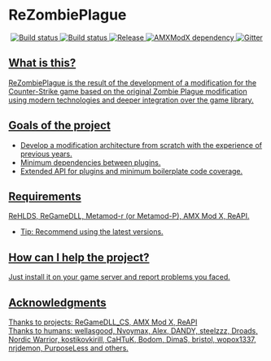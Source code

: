 # ReZombiePlague

<p align="center">
  <a href="https://github.com/fl0werD/ReZombiePlague/releases/latest">
    <img src="https://img.shields.io/github/downloads/fl0werD/ReZombiePlague/total?label=Download%40latest&style=flat-square&logo=github&logoColor=white"
         alt="Build status">
    <a href="https://github.com/fl0werD/ReZombiePlague/actions">
    <img src="https://img.shields.io/github/workflow/status/fl0werD/ReZombiePlague/Build/master?style=flat-square&logo=github&logoColor=white"
         alt="Build status">
    <a href="https://github.com/fl0werD/ReZombiePlague/releases">
    <img src="https://img.shields.io/github/v/release/fl0werD/ReZombiePlague?include_prereleases&style=flat-square&logo=github&logoColor=white"
         alt="Release">
    <a href="https://www.amxmodx.org/downloads-new.php">
    <img src="https://img.shields.io/badge/AMXModX-%3E%3D1.9.0-blue?style=flat-square"
         alt="AMXModX dependency">
    <a href="https://gitter.im/ReZombiePlague/Development?utm_source=badge&utm_medium=badge&utm_campaign=pr-badge">
    <img src="https://img.shields.io/badge/discussions-on%20gitter-informational?style=flat-square&logo=googlechat"
         alt="Gitter">
</p>

## What is this?
ReZombiePlague is the result of the development of a modification for the Counter-Strike game based on the original Zombie Plague modification using modern technologies and deeper integration over the game library.

## Goals of the project
* Develop a modification architecture from scratch with the experience of previous years.
* Minimum dependencies between plugins.
* Extended API for plugins and minimum boilerplate code coverage.

## Requirements
ReHLDS, ReGameDLL, Metamod-r (or Metamod-P), AMX Mod X, ReAPI.
* Tip: Recommend using the latest versions.

## How can I help the project?
Just install it on your game server and report problems you faced.

## Acknowledgments
Thanks to projects: ReGameDLL_CS, AMX Mod X, ReAPI<br/>
Thanks to humans: wellasgood, Nvoymax, Alex, DANDY, steelzzz, Droads, Nordic Warrior, kostikovkirill, CaHTuK, Bodom, DimaS, bristol, wopox1337, nrjdemon, PurposeLess and others.<br/>
